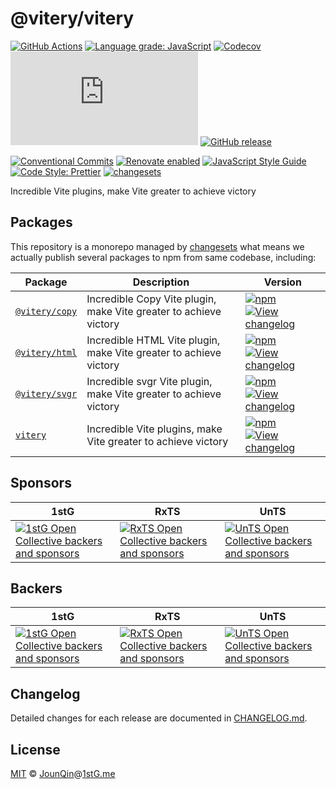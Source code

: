 # @vitery/vitery

[![GitHub Actions](https://github.com/Viteryjs/vitery/workflows/CI/badge.svg)](https://github.com/Viteryjs/vitery/actions/workflows/ci.yml)
[![Language grade: JavaScript](https://img.shields.io/lgtm/grade/javascript/g/Viteryjs/vitery.svg?logo=lgtm&logoWidth=18)](https://lgtm.com/projects/g/Viteryjs/vitery/context:javascript)
[![Codecov](https://img.shields.io/codecov/c/gh/Viteryjs/vitery)](https://codecov.io/gh/Viteryjs/vitery)
[![type-coverage](https://img.shields.io/badge/dynamic/json.svg?label=type-coverage&prefix=%E2%89%A5&suffix=%&query=$.typeCoverage.atLeast&uri=https%3A%2F%2Fraw.githubusercontent.com%2FViteryjs%2Fvitery%2Fmain%2Fpackage.json)](https://github.com/plantain-00/type-coverage)
[![GitHub release](https://img.shields.io/github/release/Viteryjs/vitery)](https://github.com/Viteryjs/vitery/releases)

[![Conventional Commits](https://img.shields.io/badge/conventional%20commits-1.0.0-yellow.svg)](https://conventionalcommits.org)
[![Renovate enabled](https://img.shields.io/badge/renovate-enabled-brightgreen.svg)](https://renovatebot.com/)
[![JavaScript Style Guide](https://img.shields.io/badge/code_style-standard-brightgreen.svg)](https://standardjs.com)
[![Code Style: Prettier](https://img.shields.io/badge/code_style-prettier-ff69b4.svg)](https://github.com/prettier/prettier)
[![changesets](https://img.shields.io/badge/maintained%20with-changesets-176de3.svg)](https://github.com/atlassian/changesets)

Incredible Vite plugins, make Vite greater to achieve victory

## Packages

This repository is a monorepo managed by [changesets][] what means we actually publish several packages to npm from same codebase, including:

| Package                                  | Description                                                       | Version                                                                                                                                                                                                                  |
| ---------------------------------------- | ----------------------------------------------------------------- | ------------------------------------------------------------------------------------------------------------------------------------------------------------------------------------------------------------------------ |
| [`@vitery/copy`](/packages/@vitery/copy) | Incredible Copy Vite plugin, make Vite greater to achieve victory | [![npm](https://img.shields.io/npm/v/@vitery/copy.svg)](https://www.npmjs.com/package/@vitery/copy) [![View changelog](https://img.shields.io/badge/changelog-explore-brightgreen)](https://changelogs.xyz/@vitery/copy) |
| [`@vitery/html`](/packages/@vitery/copy) | Incredible HTML Vite plugin, make Vite greater to achieve victory | [![npm](https://img.shields.io/npm/v/@vitery/html.svg)](https://www.npmjs.com/package/@vitery/html) [![View changelog](https://img.shields.io/badge/changelog-explore-brightgreen)](https://changelogs.xyz/@vitery/html) |
| [`@vitery/svgr`](/packages/@vitery/copy) | Incredible svgr Vite plugin, make Vite greater to achieve victory | [![npm](https://img.shields.io/npm/v/@vitery/svgr.svg)](https://www.npmjs.com/package/@vitery/svgr) [![View changelog](https://img.shields.io/badge/changelog-explore-brightgreen)](https://changelogs.xyz/@vitery/svgr) |
| [`vitery`](/packages/vitery)             | Incredible Vite plugins, make Vite greater to achieve victory     | [![npm](https://img.shields.io/npm/v/vitery.svg)](https://www.npmjs.com/package/vitery) [![View changelog](https://img.shields.io/badge/changelog-explore-brightgreen)](https://changelogs.xyz/vitery)                   |

## Sponsors

| 1stG                                                                                                                               | RxTS                                                                                                                               | UnTS                                                                                                                               |
| ---------------------------------------------------------------------------------------------------------------------------------- | ---------------------------------------------------------------------------------------------------------------------------------- | ---------------------------------------------------------------------------------------------------------------------------------- |
| [![1stG Open Collective backers and sponsors](https://opencollective.com/1stG/organizations.svg)](https://opencollective.com/1stG) | [![RxTS Open Collective backers and sponsors](https://opencollective.com/rxts/organizations.svg)](https://opencollective.com/rxts) | [![UnTS Open Collective backers and sponsors](https://opencollective.com/unts/organizations.svg)](https://opencollective.com/unts) |

## Backers

| 1stG                                                                                                                             | RxTS                                                                                                                             | UnTS                                                                                                                             |
| -------------------------------------------------------------------------------------------------------------------------------- | -------------------------------------------------------------------------------------------------------------------------------- | -------------------------------------------------------------------------------------------------------------------------------- |
| [![1stG Open Collective backers and sponsors](https://opencollective.com/1stG/individuals.svg)](https://opencollective.com/1stG) | [![RxTS Open Collective backers and sponsors](https://opencollective.com/rxts/individuals.svg)](https://opencollective.com/rxts) | [![UnTS Open Collective backers and sponsors](https://opencollective.com/unts/individuals.svg)](https://opencollective.com/unts) |

## Changelog

Detailed changes for each release are documented in [CHANGELOG.md](./CHANGELOG.md).

## License

[MIT][] © [JounQin][]@[1stG.me][]

[1stg.me]: https://www.1stg.me
[changesets]: https://GitHub.com/atlassian/changesets
[jounqin]: https://GitHub.com/JounQin
[mit]: http://opensource.org/licenses/MIT

